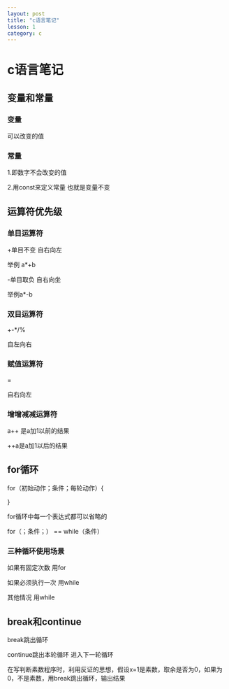 ```yaml
---
layout: post
title: "c语言笔记"
lesson: 1
category: c
---
```


# c语言笔记

## 变量和常量

### 变量

可以改变的值

### 常量

1.即数字不会改变的值

2.用const来定义常量  也就是变量不变



## 运算符优先级

### 单目运算符

+单目不变 自右向左

举例 a*+b

-单目取负 自右向坐

举例a*-b

### 双目运算符

+-*/%

自左向右

### 赋值运算符

=

自右向左

### 增增减减运算符

a++ 是a加1以前的结果

++a是a加1以后的结果

## for循环 

for（初始动作；条件；每轮动作）{

}

for循环中每一个表达式都可以省略的

for（；条件；） == while（条件）

### 三种循环使用场景

如果有固定次数 用for

如果必须执行一次 用while

其他情况 用while

## break和continue

break跳出循环

continue跳出本轮循环 进入下一轮循环

在写判断素数程序时，利用反证的思想，假设x=1是素数，取余是否为0，如果为0，不是素数，用break跳出循环，输出结果
